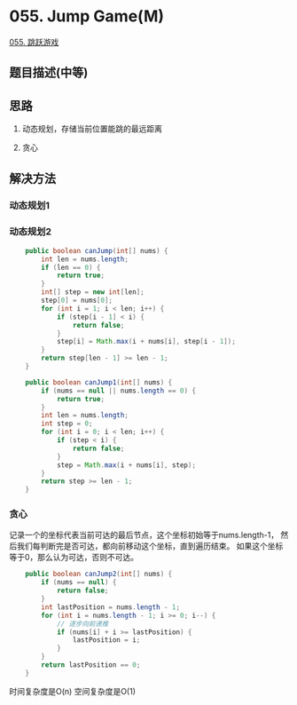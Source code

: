# 055. Jump Game(M)
[055. 跳跃游戏](https://leetcode-cn.com/problems/jump-game/)


## 题目描述(中等)


## 思路

1. 动态规划，存储当前位置能跳的最远距离

2. 贪心

## 解决方法


### 动态规划1



### 动态规划2

```java
    public boolean canJump(int[] nums) {
        int len = nums.length;
        if (len == 0) {
            return true;
        }
        int[] step = new int[len];
        step[0] = nums[0];
        for (int i = 1; i < len; i++) {
            if (step[i - 1] < i) {
                return false;
            }
            step[i] = Math.max(i + nums[i], step[i - 1]);
        }
        return step[len - 1] >= len - 1;
    }
```




```java
    public boolean canJump1(int[] nums) {
        if (nums == null || nums.length == 0) {
            return true;
        }
        int len = nums.length;
        int step = 0;
        for (int i = 0; i < len; i++) {
            if (step < i) {
                return false;
            }
            step = Math.max(i + nums[i], step);
        }
        return step >= len - 1;
    }
```

### 贪心

记录一个的坐标代表当前可达的最后节点，这个坐标初始等于nums.length-1，
然后我们每判断完是否可达，都向前移动这个坐标，直到遍历结束。
如果这个坐标等于0，那么认为可达，否则不可达。

```java
    public boolean canJump2(int[] nums) {
        if (nums == null) {
            return false;
        }
        int lastPosition = nums.length - 1;
        for (int i = nums.length - 1; i >= 0; i--) {
            // 逐步向前递推
            if (nums[i] + i >= lastPosition) {
                lastPosition = i;
            }
        }
        return lastPosition == 0;
    }

```
时间复杂度是O(n)
空间复杂度是O(1)